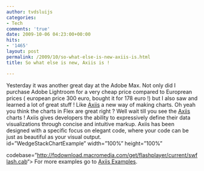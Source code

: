 ```yaml
---
author: tvdsluijs
categories:
- Tech
comments: 'true'
date: 2009-10-06 04:23:00+00:00
hits:
- '1465'
layout: post
permalink: /2009/10/so-what-else-is-new-axiis-is.html
title: So what else is new, Axiis is !

---
```

Yesterday it was another great day at the Adobe Max. Not only did I purchase Adobe Lightroom for a very cheap price compared to Europrean prices ( european price 300 euro, bought it for 178 euro !) but I also saw and learned a lot of great stuff ! Like <a title="Axiis : Data Visualization Framework" href="http://www.axiis.org/" target="_blank">Axiis</a> a new way of making charts. Oh yeah you think the charts in Flex are great right ? Well wait till you see the <a title="Axiis : Data Visualization Framework" href="http://www.axiis.org/" target="_blank">Axiis</a> charts ! <a name="more"></a> Axiis gives developers the ability to expressively define their data visualizations through concise and intuitive markup. Axiis has been designed with a specific focus on elegant code, where your code can be just as beautiful as your visual output.               
id=&#8221;WedgeStackChartExample&#8221; width=&#8221;100%&#8221; height=&#8221;100%&#8221;

codebase=&#8221;<http://fpdownload.macromedia.com/get/flashplayer/current/swflash.cab>&#8220;> For more examples go to <a href="http://www.axiis.org/examples.html" target="_blank">Axiis Examples</a>.